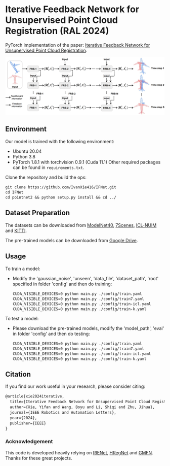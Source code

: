 # Iterative Feedback Network for Unsupervised Point Cloud Registration (RAL 2024)
PyTorch implementation of the paper:
[Iterative Feedback Network for Unsupervised Point Cloud Registration](https://arxiv.org/abs/2401.04357).

![CMIGNet architecture](assets/IFNet.png)

## Environment
Our model is trained with the following environment:
- Ubuntu 20.04
- Python 3.8
- PyTorch 1.8.1 with torchvision 0.9.1 (Cuda 11.1)
Other required packages can be found in ```requirements.txt```.

Clone the repository and build the ops:
   ```
   git clone https://github.com/IvanXie416/IFNet.git
   cd IFNet
   cd pointnet2 && python setup.py install && cd ../
   ```


## Dataset Preparation
The datasets can be downloaded from [ModelNet40](https://shapenet.cs.stanford.edu/media/modelnet40_ply_hdf5_2048.zip), [7Scenes](https://drive.google.com/file/d/1XdQ3muo5anFA28ZFch06z_iTEjXxLEQi/view?usp=sharing), [ICL-NUIM](https://drive.google.com/drive/folders/1Wb0gQf-9_9zmUawxl3cGwG9rDSjTDojK) and [KITTI](http://www.cvlibs.net/datasets/kitti/eval_odometry.php).

The pre-trained models can be downloaded from [Google Drive](https://drive.google.com/file/d/1z9V3qTjtYV-R_kLf2GofX-MJzx0Uappm/view?usp=sharing).


## Usage
To train a model:
   - Modify the 'gaussian_noise', 'unseen', 'data_file', 'dataset_path', 'root' specified in folder 'config' and then do training:
     ```
     CUDA_VISIBLE_DEVICES=0 python main.py ./config/train.yaml
     CUDA_VISIBLE_DEVICES=0 python main.py ./config/train7.yaml
     CUDA_VISIBLE_DEVICES=0 python main.py ./config/train-icl.yaml
     CUDA_VISIBLE_DEVICES=0 python main.py ./config/train-k.yaml
     ```

To test a model:
   - Please download the pre-trained models, modify the 'model_path', 'eval' in folder 'config' and then do testing:
     ```
     CUDA_VISIBLE_DEVICES=0 python main.py ./config/train.yaml
     CUDA_VISIBLE_DEVICES=0 python main.py ./config/train7.yaml
     CUDA_VISIBLE_DEVICES=0 python main.py ./config/train-icl.yaml
     CUDA_VISIBLE_DEVICES=0 python main.py ./config/train-k.yaml
     ```



## Citation
If you find our work useful in your research, please consider citing:
```latex
@article{xie2024iterative,
  title={Iterative Feedback Network for Unsupervised Point Cloud Registration},
  author={Xie, Yifan and Wang, Boyu and Li, Shiqi and Zhu, Jihua},
  journal={IEEE Robotics and Automation Letters},
  year={2024},
  publisher={IEEE}
}
```

### Acknowledgement
This code is developed heavily relying on [RIENet](https://github.com/supersyq/RIENet), [HRegNet](https://github.com/ispc-lab/HRegNet) and [GMFN](https://github.com/liqilei/GMFN). Thanks for these great projects.

